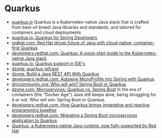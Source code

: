 # Quarkus
- [quarkus.io](https://quarkus.io/) Quarkus is a Kubernetes-native Java stack that is crafted from best-of-breed Java libraries and standards, and tailored for containers and cloud deployments
- [quarkus.io: Quarkus for Spring Developers](https://quarkus.io/blog/quarkus-for-spring-developers/)
- [redhat.com: Red Hat drives future of Java with cloud-native, container-first Quarkus](https://www.redhat.com/en/blog/red-hat-drives-future-java-cloud-native-container-first-quarkus)
- [developers.redhat.com: Quarkus: A quick-start guide to the Kubernetes-native Java stack](https://developers.redhat.com/articles/quarkus-quick-start-guide-kubernetes-native-java-stack/)
- [quarkus.io: Quarkus support in IDE's](https://quarkus.io/blog/march-of-ides/)
- [dzone: quarkus refcard](https://dzone.com/refcardz/quarkus-1)
- [dzone: Build a Java REST API With Quarkus](https://dzone.com/articles/build-a-java-rest-api-with-quarkus)
- [developers.redhat.com: Autowire MicroProfile into Spring with Quarkus](https://developers.redhat.com/blog/2019/10/02/autowire-microprofile-into-spring-with-quarkus/)
- [dmcommunity.org: Who will win? Spring Boot or Quarkus](https://dmcommunity.org/2020/01/12/who-will-win-spring-boot-or-quarkus/)
- [dzone.com: Microservices: Quarkus vs. Spring Boot](https://dzone.com/articles/microservices-quarkus-vs-spring-boot) In the era of containers (the "Docker Age") Java still keeps alive, being struggling for it or not. Who will win: Spring Boot or Quarkus.
- [developers.redhat.com: How Quarkus brings imperative and reactive programming together](https://developers.redhat.com/blog/2019/11/18/how-quarkus-brings-imperative-and-reactive-programming-together/)
- [developers.redhat.com: Migrating a Spring Boot microservices application to Quarkus](https://developers.redhat.com/blog/2020/04/10/migrating-a-spring-boot-microservices-application-to-quarkus/)
- [Quarkus, a Kubernetes-native Java runtime, now fully supported by Red Hat](https://developers.redhat.com/blog/2020/05/28/quarkus-a-kubernetes-native-java-runtime-now-fully-supported-by-red-hat/)